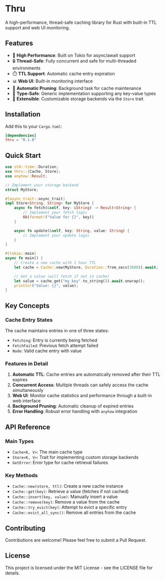 # Thru

A high-performance, thread-safe caching library for Rust with built-in TTL support and web UI monitoring.

## Features

- 🚀 **High Performance**: Built on Tokio for async/await support
- 🔒 **Thread-Safe**: Fully concurrent and safe for multi-threaded environments
- ⏱️ **TTL Support**: Automatic cache entry expiration
- 📊 **Web UI**: Built-in monitoring interface
- 🔄 **Automatic Pruning**: Background task for cache maintenance
- 🎯 **Type-Safe**: Generic implementation supporting any key-value types
- 🔌 **Extensible**: Customizable storage backends via the `Store` trait

## Installation

Add this to your `Cargo.toml`:

```toml
[dependencies]
thru = "0.1.0"
```

## Quick Start

```rust
use std::time::Duration;
use thru::{Cache, Store};
use anyhow::Result;

// Implement your storage backend
struct MyStore;

#[async_trait::async_trait]
impl Store<String, String> for MyStore {
    async fn fetch(&self, key: &String) -> Result<String> {
        // Implement your fetch logic
        Ok(format!("Value for {}", key))
    }

    async fn update(&self, key: String, value: String) {
        // Implement your update logic
    }
}

#[tokio::main]
async fn main() {
    // Create a new cache with 1 hour TTL
    let cache = Cache::new(MyStore, Duration::from_secs(3600)).await;

    // Get a value (will fetch if not in cache)
    let value = cache.get("my_key".to_string()).await.unwrap();
    println!("Value: {}", value);
}
```

## Key Concepts

### Cache Entry States

The cache maintains entries in one of three states:

- `Fetching`: Entry is currently being fetched
- `FetchFailed`: Previous fetch attempt failed
- `Node`: Valid cache entry with value

### Features in Detail

1. **Automatic TTL**: Cache entries are automatically removed after their TTL expires
2. **Concurrent Access**: Multiple threads can safely access the cache simultaneously
3. **Web UI**: Monitor cache statistics and performance through a built-in web interface
4. **Background Pruning**: Automatic cleanup of expired entries
5. **Error Handling**: Robust error handling with `anyhow` integration

## API Reference

### Main Types

- `Cache<K, V>`: The main cache type
- `Store<K, V>`: Trait for implementing custom storage backends
- `GetError`: Error type for cache retrieval failures

### Key Methods

- `Cache::new(store, ttl)`: Create a new cache instance
- `Cache::get(key)`: Retrieve a value (fetches if not cached)
- `Cache::insert(key, value)`: Manually insert a value
- `Cache::remove(key)`: Remove a value from the cache
- `Cache::try_evict(key)`: Attempt to evict a specific entry
- `Cache::evict_all_sync()`: Remove all entries from the cache

## Contributing

Contributions are welcome! Please feel free to submit a Pull Request.

## License

This project is licensed under the MIT License - see the LICENSE file for details.
